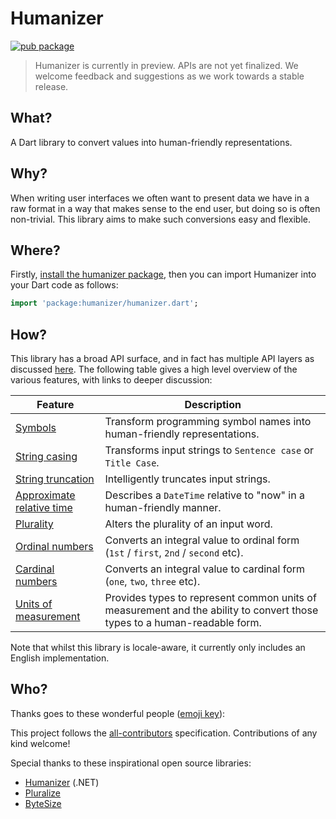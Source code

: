 # Humanizer
[![pub package](https://img.shields.io/pub/v/humanizer.svg)](https://pub.dartlang.org/packages/humanizer)
<!-- ALL-CONTRIBUTORS-BADGE:START - Do not remove or modify this section -->
<!-- ALL-CONTRIBUTORS-BADGE:END -->

> Humanizer is currently in preview. APIs are not yet finalized. We welcome feedback and suggestions as we work towards a stable release.
## What?

A Dart library to convert values into human-friendly representations.

## Why?

When writing user interfaces we often want to present data we have in a raw format in a way that makes sense to the end user, but doing so is often non-trivial. This library aims to make such conversions easy and flexible.

## Where?

Firstly, [install the humanizer package](https://pub.dev/packages/humanizer/install), then you can import Humanizer into your Dart code as follows:

```dart
import 'package:humanizer/humanizer.dart';
```

## How?

This library has a broad API surface, and in fact has multiple API layers as discussed [here](doc/api_layers.md). The following table gives a high level overview of the various features, with links to deeper discussion:

| Feature | Description |
|-|-|
| [Symbols](doc/symbols.md) | Transform programming symbol names into human-friendly representations. |
| [String casing](doc/string_casing.md) | Transforms input strings to `Sentence case` or `Title Case`. |
| [String truncation](doc/string_truncation.md) | Intelligently truncates input strings. |
| [Approximate relative time](doc/approximate_relative_time.md) | Describes a `DateTime` relative to "now" in a human-friendly manner. |
| [Plurality](doc/plurality.md) | Alters the plurality of an input word. |
| [Ordinal numbers](doc/ordinal_numbers.md) | Converts an integral value to ordinal form (`1st` / `first`, `2nd` / `second` etc). |
| [Cardinal numbers](doc/cardinal_numbers.md) | Converts an integral value to cardinal form (`one`, `two`, `three` etc). |
| [Units of measurement](doc/units_of_measurement.md) | Provides types to represent common units of measurement and the ability to convert those types to a human-readable form. |

Note that whilst this library is locale-aware, it currently only includes an English implementation.

## Who?

Thanks goes to these wonderful people ([emoji key](https://allcontributors.org/docs/en/emoji-key)):

<!-- ALL-CONTRIBUTORS-LIST:START - Do not remove or modify this section -->
<!-- ALL-CONTRIBUTORS-LIST:END -->

This project follows the [all-contributors](https://github.com/all-contributors/all-contributors) specification. Contributions of any kind welcome!

Special thanks to these inspirational open source libraries:
* [Humanizer](https://github.com/Humanizr/Humanizer) (.NET)
* [Pluralize](https://github.com/plurals/pluralize)
* [ByteSize](https://github.com/omar/ByteSize)
